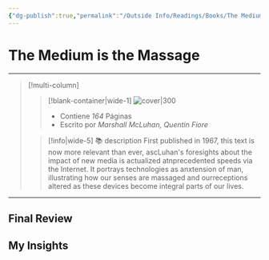 ```yaml
---
{"dg-publish":true,"permalink":"/Outside Info/Readings/Books/The Medium is the Massage/","title":"The Medium is the Massage","updated":"2023-11-20T19:35:08.192-05:00"}
---
```



# The Medium is the Massage

- - -
> [!multi-column]
> 
> > [!blank-container|wide-1]
> > ![cover|300](http://books.google.com/books/content?id=3sloAAAAIAAJ&printsec=frontcover&img=1&zoom=1&source=gbs_api)
> >- Contiene *164* Páginas
> >- Escrito por *Marshall McLuhan, Quentin Fiore*
> 
> > [!info|wide-5] 📚 description
> > First published in 1967, this text is now more relevant than ever, ascLuhan's foresights about the impact of new media is actualized atnprecedented speeds via the Internet. It portrays technologies as anxtension of man, illustrating how our senses are massaged and ourreceptions altered as these devices become integral parts of our lives.
> 

- - -

## Final Review

## My Insights
